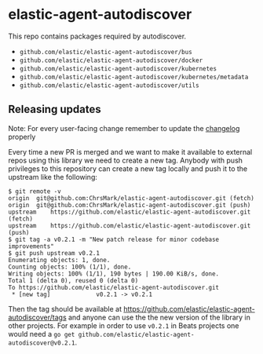 # elastic-agent-autodiscover

This repo contains packages required by autodiscover.

* `github.com/elastic/elastic-agent-autodiscover/bus`
* `github.com/elastic/elastic-agent-autodiscover/docker`
* `github.com/elastic/elastic-agent-autodiscover/kubernetes`
* `github.com/elastic/elastic-agent-autodiscover/kubernetes/metadata`
* `github.com/elastic/elastic-agent-autodiscover/utils`


## Releasing updates

Note: For every user-facing change remember to update the [changelog](https://github.com/elastic/elastic-agent-autodiscover/blob/main/CHANGELOG.md) properly

Every time a new PR is merged and we want to make it available to external repos using this library we need to create a new tag.
Anybody with push privileges to this repository can create a new tag locally and push it to the upstream like the following:

```console
$ git remote -v
origin	git@github.com:ChrsMark/elastic-agent-autodiscover.git (fetch)
origin	git@github.com:ChrsMark/elastic-agent-autodiscover.git (push)
upstream	https://github.com/elastic/elastic-agent-autodiscover.git (fetch)
upstream	https://github.com/elastic/elastic-agent-autodiscover.git (push)
$ git tag -a v0.2.1 -m "New patch release for minor codebase improvements"
$ git push upstream v0.2.1 
Enumerating objects: 1, done.
Counting objects: 100% (1/1), done.
Writing objects: 100% (1/1), 190 bytes | 190.00 KiB/s, done.
Total 1 (delta 0), reused 0 (delta 0)
To https://github.com/elastic/elastic-agent-autodiscover.git
 * [new tag]             v0.2.1 -> v0.2.1
```

Then the tag should be available at https://github.com/elastic/elastic-agent-autodiscover/tags and anyone can use the the new version of the library in other projects. For example in order to use `v0.2.1` in Beats projects one would need a `go get github.com/elastic/elastic-agent-autodiscover@v0.2.1`.
